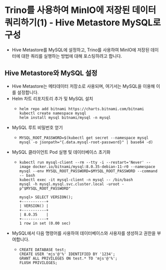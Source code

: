# Trino를 사용하여 MinIO에 저장된 데이터 쿼리하기(1) - Hive Metastore MySQL로 구성
- Hive Metastore를 MySQL에 설정하고, Trino를 사용하여 MinIO에 저장된 데이터에 대한 쿼리를 실행하는 방법에 대해 포스팅하려고 합니다.

## Hive Metastore와 MySQL 설정
- Hive Metastore는 메타데이터 저장소로 사용되며, 여기서는 MySQL을 이용해 이를 설정합니다.
- Helm 차트 리포지토리 추가 및 MySQL 설치
  - ```shell
    helm repo add bitnami https://charts.bitnami.com/bitnami
    kubectl create namespace mysql
    helm install mysql bitnami/mysql -n mysql
    ```
- MySQL 루트 비밀번호 얻기
  - ```shell
    MYSQL_ROOT_PASSWORD=$(kubectl get secret --namespace mysql mysql -o jsonpath="{.data.mysql-root-password}" | base64 -d)
    ```
- MySQL 클라이언트 Pod 실행 및 데이터베이스 초기화
  - ```shell
    kubectl run mysql-client --rm --tty -i --restart='Never' --image docker.io/bitnami/mysql:8.0.35-debian-11-r0 --namespace mysql --env MYSQL_ROOT_PASSWORD=$MYSQL_ROOT_PASSWORD --command -- bash
    kubectl exec -it mysql-client -n mysql -- /bin/bash
    mysql -h mysql.mysql.svc.cluster.local -uroot -p"$MYSQL_ROOT_PASSWORD"

    mysql> SELECT VERSION();
    +-----------+
    | VERSION() |
    +-----------+
    | 8.0.35    |
    +-----------+
    1 row in set (0.00 sec)
    ```
- MySQL에서 다음 명령어를 사용하여 데이터베이스와 사용자를 생성하고 권한을 부여합니다.
  - ```shell
    CREATE DATABASE test;
    CREATE USER 'mjs'@'%' IDENTIFIED BY '1234';
    GRANT ALL PRIVILEGES ON test.* TO 'mjs'@'%';
    FLUSH PRIVILEGES;
    ```